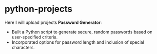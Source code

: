 # python-projects
Here I will upload projects 
**Password Generator**:
- Built a Python script to generate secure, random passwords based on user-specified criteria.
- Incorporated options for password length and inclusion of special characters.
